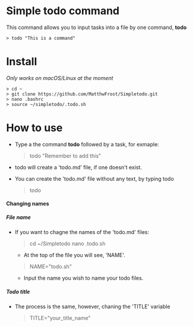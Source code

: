 # Simple todo command

This command allows you to input tasks into a file by one command, **todo**

    > todo "This is a command"

# Install

*Only works on macOS/Linux at the moment*

    > cd ~
    > git clone https://github.com/MatthwFrost/Simpletodo.git
    > nano .bashrc
    > source ~/simpletodo/.todo.sh

# How to use

- Type a the command **todo** followed by a task, for exmaple:

    > todo "Remember to add this"

- todo will create a 'todo.md' file, if one doesn't exist.
- You can create the 'todo.md' file without any text, by typing todo
    > todo

#### Changing names

##### File name
- If you want to chagne the names of the 'todo.md' files:
    > cd ~/Simpletodo
    > nano .todo.sh
    - At the top of the file you will see, 'NAME'.
    > NAME="todo.sh"
    - Input the name you wish to name your todo files.

##### Todo title
- The process is the same, however, chaning the 'TITLE' variable
    > TITLE="your_title_name"

